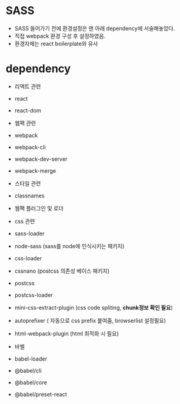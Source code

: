 # SASS
- SASS 들어가기 전에 환경설정은 맨 아래 dependency에 서술해놓았다.
- 직접 webpack 환경 구성 후 설정하였음.
- 환경자체는 react boilerplate와 유사

# dependency
- 리액트 관련
- react
- react-dom
- 웹팩 관련
- webpack
- webpack-cli
- webpack-dev-server
- webpack-merge
- 스타일 관련
- classnames


- 웹팩 플러그인 및 로더
- css 관련
- sass-loader
- node-sass (sass를 node에 인식시키는 패키지)
- css-loader
- cssnano (postcss 의존성 베이스 패키지)
- postcss
- postcss-loader
- mini-css-extract-plugin (css code spliting, **chunk정보 확인 필요**)
- autoprefixer ( 자동으로 css prefix 붙여줌, browserlist 설정필요)
- html-webpack-plugin (html 최적화 시 필요)


- 바벨
- babel-loader
- @babel/cli
- @babel/core
- @babel/preset-react